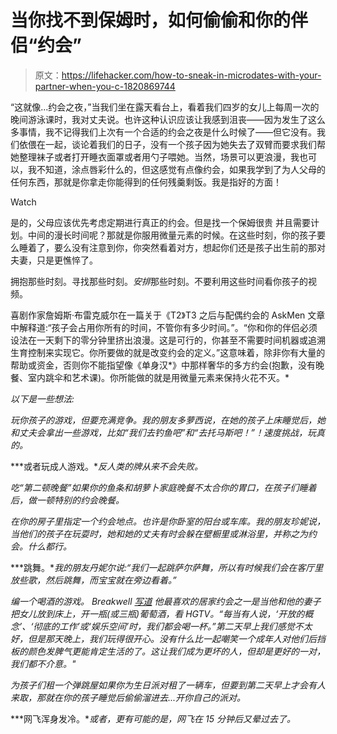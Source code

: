 # 当你找不到保姆时，如何偷偷和你的伴侣“约会”

> 原文：<https://lifehacker.com/how-to-sneak-in-microdates-with-your-partner-when-you-c-1820869744>

“这就像...约会之夜，”当我们坐在露天看台上，看着我们四岁的女儿上每周一次的晚间游泳课时，我对丈夫说。也许这种认识应该让我感到沮丧——因为发生了这么多事情，我不记得我们上次有一个合适的约会之夜是什么时候了——但它没有。我们依偎在一起，谈论着我们的日子，没有一个孩子因为她失去了双臂而要求我们帮她整理袜子或者打开睡衣面罩或者用勺子喂她。当然，场景可以更浪漫，我也可以，我不知道，涂点唇彩什么的，但这感觉有点像约会，如果我学到了为人父母的任何东西，那就是你拿走你能得到的任何残羹剩饭。我是指好的方面！

Watch

是的，父母应该优先考虑定期进行真正的约会。但是找一个保姆很贵 并且需要计划。中间的漫长时间呢？那就是你服用微量元素的时候。在这些时刻，你的孩子要么睡着了，要么没有注意到你，你突然看着对方，想起你们还是孩子出生前的那对夫妻，只是更憔悴了。

拥抱那些时刻。寻找那些时刻。*安排*那些时刻。不要利用这些时间看你孩子的视频。

喜剧作家詹姆斯·布雷克威尔在一篇关于《T2》T3 之后与配偶约会的 AskMen 文章中解释道:“孩子会占用你所有的时间，不管你有多少时间。”。“你和你的伴侣必须设法在一天剩下的零分钟里挤出浪漫。这是可行的，你甚至不需要时间机器或追溯生育控制来实现它。你所要做的就是改变约会的定义。”这意味着，除非你有大量的帮助或资金，否则你不能指望像《单身汉*》中那样奢华的多方约会(抱歉，没有晚餐、室内跳伞和艺术课)。你所能做的就是用微量元素来保持火花不灭。*

*以下是一些想法:* 

*玩你孩子的游戏，但要充满竞争。我的朋友多萝西说，在她的孩子上床睡觉后，她和丈夫会拿出一些游戏，比如“我们去钓鱼吧”和“去托马斯吧！”！速度挑战，玩真的。*

***或者玩成人游戏。**反人类的牌从来不会失败。*

*吃“第二顿晚餐”如果你的鱼条和胡萝卜家庭晚餐不太合你的胃口，在孩子们睡着后，做一顿特别的约会晚餐。*

*在你的房子里指定一个约会地点。也许是你卧室的阳台或车库。我的朋友珍妮说，当他们的孩子在玩耍时，她和她的丈夫有时会躲在壁橱里或淋浴里，并称之为约会。什么都行。*

***跳舞。**我的朋友丹妮尔说:“我们一起跳萨尔萨舞，所以有时候我们会在客厅里放些歌，然后跳舞，而宝宝就在旁边看着。”*

*编一个喝酒的游戏。 Breakwell [写道](https://www.askmen.com/dating/dating_advice/how-to-date-your-spouse-and-live-after-kids.html) 他最喜欢的居家约会之一是当他和他的妻子把女儿放到床上，开一瓶(或三瓶)葡萄酒，看 HGTV。“每当有人说，‘开放的概念’、‘彻底的工作’或‘娱乐空间’时，我们都会喝一杯。”第二天早上我们感觉不太好，但是那天晚上，我们玩得很开心。没有什么比一起嘲笑一个成年人对他们后挡板的颜色发脾气更能肯定生活的了。这让我们成为更坏的人，但却是更好的一对，我们都不介意。"*

*为孩子们租一个弹跳屋如果你为生日派对租了一辆车，但要到第二天早上才会有人来取，那就在你的孩子睡觉后偷偷溜进去...开你自己的派对。*

***网飞浑身发冷。**或者，更有可能的是，网飞在 15 分钟后又晕过去了。*